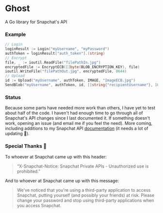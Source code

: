 # Ghost
A Go library for Snapchat's API

### Example
```go
// Login
loginResult := Login("myUsername", "myPassword")
authToken = loginResult["auth_token"].(string)
// Encrypt
file, _ := ioutil.ReadFile("filePathIn.jpg")
encryptedFile := EncryptECB([]byte(BLOB_ENCRYPTION_KEY), file)
ioutil.WriteFile("filePathOut.jpg", encryptedFile, 0644)
// Upload
id := Upload("myUsername", authToken, IMAGE, "ImageECB.jpg")
SendBlob("myUsername", authToken, id, []string{"recipientUsername"}, 10)
```

### Status
Because some parts have needed more work than others, I have yet to test about half of the code. I haven't had enough time to go through all of Snapchat's API changes since I last documented it. If something doesn't work, opening an issue (and email me if you feel the need). More coming, including additions to my Snapchat API [documentation](https://github.com/neuegram/SnAPI) (it needs a lot of updating :grimacing:).

### Special Thanks :poop:
To whoever at Snapchat came up with this header:
> “X-Snapchat-Notice: Snapchat Private APIs - Unauthorized use is prohibited.”

And to whoever at Snapchat came up with this message:
> We've noticed that you're using a third-party application to access Snapchat, putting yourself (and possibly your friends) at risk. Please change your password and stop using third-party applications when you access Snapchat.
